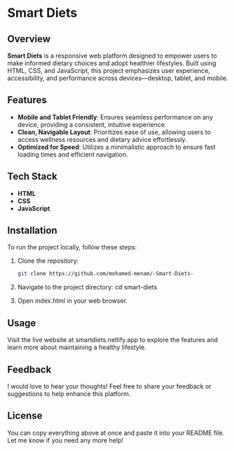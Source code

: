 # Smart Diets

## Overview

**Smart Diets** is a responsive web platform designed to empower users to make informed dietary choices and adopt healthier lifestyles. Built using HTML, CSS, and JavaScript, this project emphasizes user experience, accessibility, and performance across devices—desktop, tablet, and mobile.

## Features

- **Mobile and Tablet Friendly**: Ensures seamless performance on any device, providing a consistent, intuitive experience.
- **Clean, Navigable Layout**: Prioritizes ease of use, allowing users to access wellness resources and dietary advice effortlessly.
- **Optimized for Speed**: Utilizes a minimalistic approach to ensure fast loading times and efficient navigation.

## Tech Stack

- **HTML**
- **CSS**
- **JavaScript**

## Installation

To run the project locally, follow these steps:

1. Clone the repository:

   ```bash
   git clone https://github.com/mohamed-menam/-Smart-Diets-

   ```

2. Navigate to the project directory:
   cd smart-diets

3. Open index.html in your web browser.

## Usage

Visit the live website at smartdiets.netlify.app to explore the features and learn more about maintaining a healthy lifestyle.

## Feedback

I would love to hear your thoughts! Feel free to share your feedback or suggestions to help enhance this platform.

## License

You can copy everything above at once and paste it into your README file. Let me know if you need any more help!
